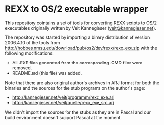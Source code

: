 # REXX to OS/2 executable wrapper

This repository cointains a set of tools for converting REXX scripts to OS/2 executables originally written by Veit Kannegieser (veit@kannegieser.net).

The repository was started by importing a binary distribution of version 2006.4.10 of the tools from http://hobbes.nmsu.edu/download/pub/os2/dev/rexx/rexx_exe.zip with the following modifications:

- All .EXE files generated from the corresponding .CMD files were removed.
- README.md (this file) was added.

Note that there are also original author's archives in ARJ format for both the binaries and the sources for the stub programs on the author's page:

- http://kannegieser.net/veit/programm/rexx_exe.arj
- http://kannegieser.net/veit/quelle/rexx_exe_src.arj

We didn't import the sources for the stubs as they are in Pascal and our build environment doesn't support Pascal at the moment.
